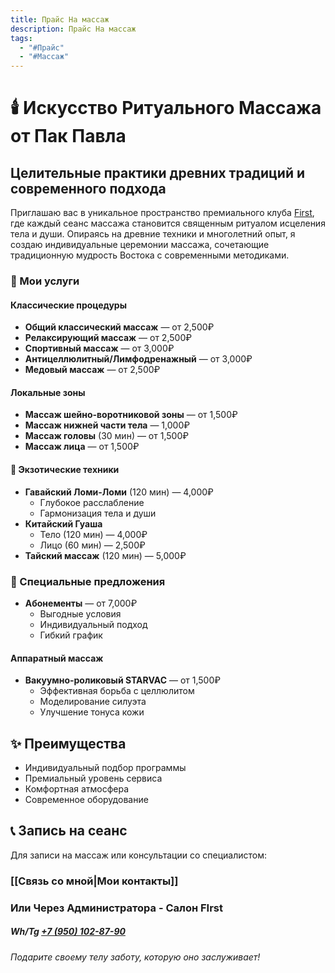 ```yaml
---
title: Прайс На массаж
description: Прайс На массаж
tags:
  - "#Прайс"
  - "#Массаж"
---
```


# 🕯️ Искусство Ритуального Массажа от  Пак Павла

## Целительные практики древних традиций и современного подхода

Приглашаю вас в уникальное пространство премиального клуба [First](https://first-club.ru/sport), где каждый сеанс массажа становится священным ритуалом исцеления тела и души. Опираясь на древние техники и многолетний опыт, я создаю индивидуальные церемонии массажа, сочетающие традиционную мудрость Востока с современными методиками.

### 🌟 Мои услуги

#### Классические процедуры
- **Общий классический массаж** — от 2,500₽
- **Релаксирующий массаж** — от 2,500₽
- **Спортивный массаж** — от 3,000₽
- **Антицеллюлитный/Лимфодренажный** — от 3,000₽
- **Медовый массаж** — от 2,500₽

#### Локальные зоны
- **Массаж шейно-воротниковой зоны** — от 1,500₽
- **Массаж нижней части тела** — 1,000₽
- **Массаж головы** (30 мин) — от 1,500₽
- **Массаж лица** — от 1,500₽

#### 🌺 Экзотические техники
- **Гавайский Ломи-Ломи** (120 мин) — 4,000₽
  - Глубокое расслабление
  - Гармонизация тела и души
- **Китайский Гуаша**
  - Тело (120 мин) — 4,000₽
  - Лицо (60 мин) — 2,500₽
- **Тайский массаж** (120 мин) — 5,000₽

### 💝 Специальные предложения
- **Абонементы** — от 7,000₽
  - Выгодные условия
  - Индивидуальный подход
  - Гибкий график

#### Аппаратный массаж
- **Вакуумно-роликовый STARVAC** — от 1,500₽
  - Эффективная борьба с целлюлитом
  - Моделирование силуэта
  - Улучшение тонуса кожи

## ✨ Преимущества

- Индивидуальный подбор программы
- Премиальный уровень сервиса
- Комфортная атмосфера
- Современное оборудование

## 📞 Запись на сеанс

Для записи на массаж или консультации со специалистом:

### [[Связь со мной|Мои контакты]] 
### Или Через Администратора - Салон FIrst 
##### Wh/Tg [+7 (950) 102-87-90](tel:+79501028790)
_Подарите своему телу заботу, которую оно заслуживает!_